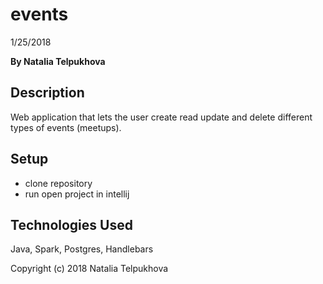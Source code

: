 # events

1/25/2018

**By Natalia Telpukhova**

## Description

Web application that lets the user create read update and delete different types of events (meetups).

## Setup

* clone repository
* run open project in intellij

## Technologies Used

Java, Spark, Postgres, Handlebars


Copyright (c) 2018 Natalia Telpukhova
